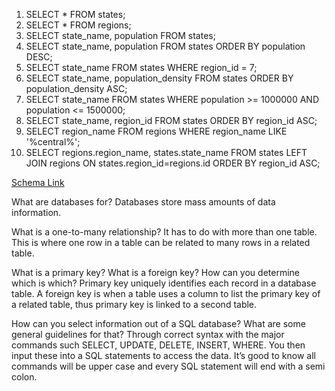 1. SELECT * FROM states;
2. SELECT * FROM regions;
3. SELECT state_name, population FROM states;
4. SELECT state_name, population FROM states ORDER BY population DESC;
5. SELECT state_name FROM states WHERE region_id = 7;
6. SELECT state_name, population_density FROM states ORDER BY population_density ASC;
7. SELECT state_name FROM states WHERE population >= 1000000 AND population <= 1500000;
8. SELECT state_name, region_id FROM states ORDER BY region_id ASC;
9. SELECT region_name FROM regions WHERE region_name LIKE '%central%';
10. SELECT regions.region_name, states.state_name FROM states LEFT JOIN regions ON states.region_id=regions.id ORDER BY region_id ASC;

[Schema Link](dbc-schema.png)

What are databases for?
Databases store mass amounts of data information.

What is a one-to-many relationship?
It has to do with more than one table. This is where one row in a table can be related to many rows in a related table.

What is a primary key? What is a foreign key? How can you determine which is which?
Primary key uniquely identifies each record in a database table. A foreign key is when a table uses a column to list the primary key of a related table, thus primary key is linked to a second table.

How can you select information out of a SQL database? What are some general guidelines for that?
Through correct syntax with the major commands such SELECT, UPDATE, DELETE, INSERT, WHERE. You then input these into a SQL statements to access the data. It’s good to know all commands will be upper case and every SQL statement will end with a semi colon.
